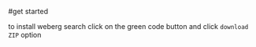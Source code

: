 #get started

to install weberg search click on the green code button and click `download ZIP` option 
